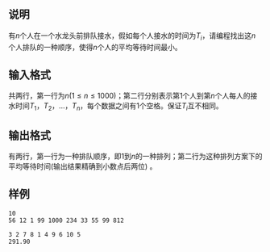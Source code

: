 <h2>说明</h2>

有$n$个人在一个水龙头前排队接水，假如每个人接水的时间为$T_i$，请编程找出这$n$个人排队的一种顺序，使得$n$个人的平均等待时间最小。
<h2>输入格式</h2>

共两行，第一行为$n$($1≤n≤1000$)；第二行分别表示第$1$个人到第$n$个人每人的接水时间$T_1$，$T_2$，…，$T_n$，每个数据之间有$1$个空格。保证$T_i$互不相同。

<h2>输出格式</h2>

有两行，第一行为一种排队顺序，即$1$到$n$的一种排列；第二行为这种排列方案下的平均等待时间(输出结果精确到小数点后两位) 。

<h2>样例</h2>
<pre><code class="language-input1">10
56 12 1 99 1000 234 33 55 99 812</code></pre><pre><code class="language-output1">3 2 7 8 1 4 9 6 10 5
291.90</code></pre>
